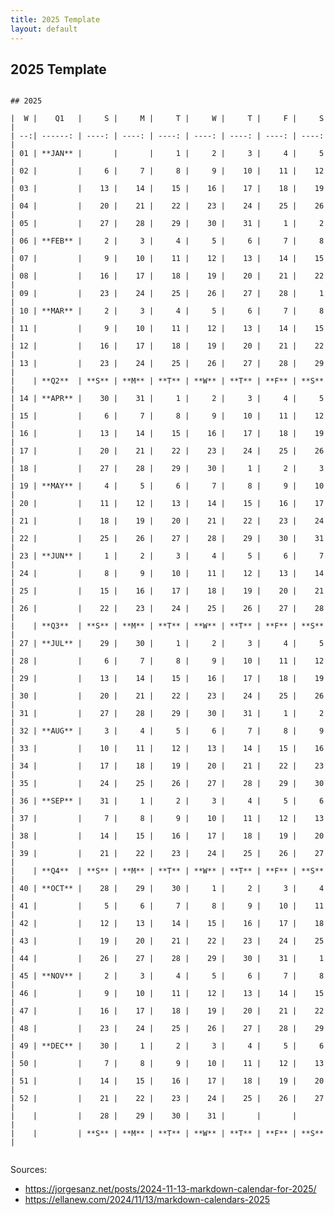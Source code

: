 ```yaml
---
title: 2025 Template
layout: default
---
```


## 2025 Template

<pre><code>
## 2025

|  W |    Q1   |     S |     M |     T |     W |     T |     F |     S |
| --:| ------: | ----: | ----: | ----: | ----: | ----: | ----: | ----: |
| 01 | **JAN** |       |       |     1 |     2 |     3 |     4 |     5 |
| 02 |         |     6 |     7 |     8 |     9 |    10 |    11 |    12 |
| 03 |         |    13 |    14 |    15 |    16 |    17 |    18 |    19 |
| 04 |         |    20 |    21 |    22 |    23 |    24 |    25 |    26 |
| 05 |         |    27 |    28 |    29 |    30 |    31 |     1 |     2 |
| 06 | **FEB** |     2 |     3 |     4 |     5 |     6 |     7 |     8 |
| 07 |         |     9 |    10 |    11 |    12 |    13 |    14 |    15 |
| 08 |         |    16 |    17 |    18 |    19 |    20 |    21 |    22 |
| 09 |         |    23 |    24 |    25 |    26 |    27 |    28 |     1 |
| 10 | **MAR** |     2 |     3 |     4 |     5 |     6 |     7 |     8 |
| 11 |         |     9 |    10 |    11 |    12 |    13 |    14 |    15 |
| 12 |         |    16 |    17 |    18 |    19 |    20 |    21 |    22 |
| 13 |         |    23 |    24 |    25 |    26 |    27 |    28 |    29 |
|    | **Q2**  | **S** | **M** | **T** | **W** | **T** | **F** | **S** |
| 14 | **APR** |    30 |    31 |     1 |     2 |     3 |     4 |     5 |
| 15 |         |     6 |     7 |     8 |     9 |    10 |    11 |    12 |
| 16 |         |    13 |    14 |    15 |    16 |    17 |    18 |    19 |
| 17 |         |    20 |    21 |    22 |    23 |    24 |    25 |    26 |
| 18 |         |    27 |    28 |    29 |    30 |     1 |     2 |     3 |
| 19 | **MAY** |     4 |     5 |     6 |     7 |     8 |     9 |    10 |
| 20 |         |    11 |    12 |    13 |    14 |    15 |    16 |    17 |
| 21 |         |    18 |    19 |    20 |    21 |    22 |    23 |    24 |
| 22 |         |    25 |    26 |    27 |    28 |    29 |    30 |    31 |
| 23 | **JUN** |     1 |     2 |     3 |     4 |     5 |     6 |     7 |
| 24 |         |     8 |     9 |    10 |    11 |    12 |    13 |    14 |
| 25 |         |    15 |    16 |    17 |    18 |    19 |    20 |    21 |
| 26 |         |    22 |    23 |    24 |    25 |    26 |    27 |    28 |
|    | **Q3**  | **S** | **M** | **T** | **W** | **T** | **F** | **S** |
| 27 | **JUL** |    29 |    30 |     1 |     2 |     3 |     4 |     5 |
| 28 |         |     6 |     7 |     8 |     9 |    10 |    11 |    12 |
| 29 |         |    13 |    14 |    15 |    16 |    17 |    18 |    19 |
| 30 |         |    20 |    21 |    22 |    23 |    24 |    25 |    26 |
| 31 |         |    27 |    28 |    29 |    30 |    31 |     1 |     2 |
| 32 | **AUG** |     3 |     4 |     5 |     6 |     7 |     8 |     9 |
| 33 |         |    10 |    11 |    12 |    13 |    14 |    15 |    16 |
| 34 |         |    17 |    18 |    19 |    20 |    21 |    22 |    23 |
| 35 |         |    24 |    25 |    26 |    27 |    28 |    29 |    30 |
| 36 | **SEP** |    31 |     1 |     2 |     3 |     4 |     5 |     6 |
| 37 |         |     7 |     8 |     9 |    10 |    11 |    12 |    13 |
| 38 |         |    14 |    15 |    16 |    17 |    18 |    19 |    20 |
| 39 |         |    21 |    22 |    23 |    24 |    25 |    26 |    27 |
|    | **Q4**  | **S** | **M** | **T** | **W** | **T** | **F** | **S** |
| 40 | **OCT** |    28 |    29 |    30 |     1 |     2 |     3 |     4 |
| 41 |         |     5 |     6 |     7 |     8 |     9 |    10 |    11 |
| 42 |         |    12 |    13 |    14 |    15 |    16 |    17 |    18 |
| 43 |         |    19 |    20 |    21 |    22 |    23 |    24 |    25 |
| 44 |         |    26 |    27 |    28 |    29 |    30 |    31 |     1 |
| 45 | **NOV** |     2 |     3 |     4 |     5 |     6 |     7 |     8 |
| 46 |         |     9 |    10 |    11 |    12 |    13 |    14 |    15 |
| 47 |         |    16 |    17 |    18 |    19 |    20 |    21 |    22 |
| 48 |         |    23 |    24 |    25 |    26 |    27 |    28 |    29 |
| 49 | **DEC** |    30 |     1 |     2 |     3 |     4 |     5 |     6 |
| 50 |         |     7 |     8 |     9 |    10 |    11 |    12 |    13 |
| 51 |         |    14 |    15 |    16 |    17 |    18 |    19 |    20 |
| 52 |         |    21 |    22 |    23 |    24 |    25 |    26 |    27 |  
|    |         |    28 |    29 |    30 |    31 |       |       |       |
|    |         | **S** | **M** | **T** | **W** | **T** | **F** | **S** |
  
</code></pre>

Sources:
- https://jorgesanz.net/posts/2024-11-13-markdown-calendar-for-2025/
- https://ellanew.com/2024/11/13/markdown-calendars-2025
